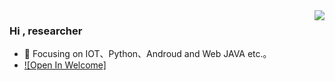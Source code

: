 <img align="right" src="https://github-readme-stats.vercel.app/api?username=fangchubbyluck9&show_icons=true&icon_color=CE1D2D&text_color=718096&bg_color=ffffff&hide_title=true" />

### Hi , researcher
- :orange_book: Focusing on IOT、Python、Androud and Web JAVA etc.。
-  [![Open In Welcome]](https://fangchubbyluck9.github.io)     

